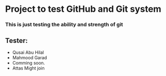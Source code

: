 # Project to test GitHub and Git system

### This is just testing the ability and strength of git

## Tester:
* Qusai Abu Hilal
* Mahmood Garad
* Comming soon.
* Attas Might join


